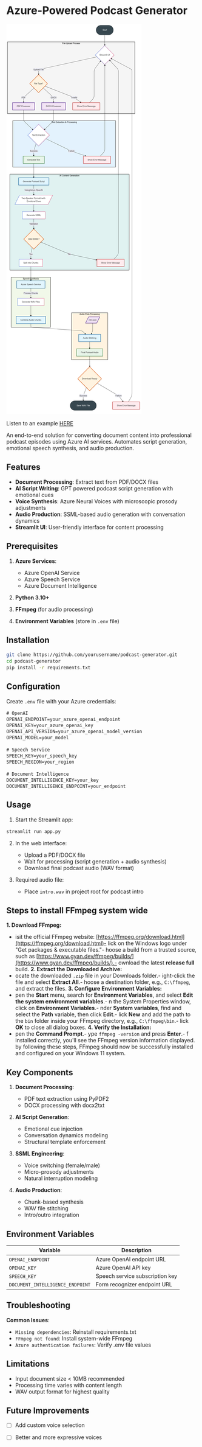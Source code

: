 # Azure-Powered Podcast Generator

![image](Diagram.png)

Listen to an example <a href="https://microsofteur-my.sharepoint.com/:u:/g/personal/naghazal_microsoft_com/EWDoyr23Y35JtwAIAnCRlTQBFggVlBLKgdcKvRqHJPDH9w?e=dVabys" target="_blank">HERE</a>

An end-to-end solution for converting document content into professional podcast episodes using Azure AI services. Automates script generation, emotional speech synthesis, and audio production.

## Features

- **Document Processing**: Extract text from PDF/DOCX files
- **AI Script Writing**: GPT powered podcast script generation with emotional cues
- **Voice Synthesis**: Azure Neural Voices with microscopic prosody adjustments
- **Audio Production**: SSML-based audio generation with conversation dynamics
- **Streamlit UI**: User-friendly interface for content processing

## Prerequisites

1. **Azure Services**:
   - Azure OpenAI Service
   - Azure Speech Service
   - Azure Document Intelligence
   
2. **Python 3.10+**
3. **FFmpeg** (for audio processing)
4. **Environment Variables** (store in `.env` file)

## Installation

```bash
git clone https://github.com/yourusername/podcast-generator.git
cd podcast-generator
pip install -r requirements.txt
```

## Configuration

Create `.env` file with your Azure credentials:
```env
# OpenAI
OPENAI_ENDPOINT=your_azure_openai_endpoint
OPENAI_KEY=your_azure_openai_key
OPENAI_API_VERSION=your_azure_openai_model_version
OPENAI_MODEL=your_model

# Speech Service
SPEECH_KEY=your_speech_key
SPEECH_REGION=your_region

# Document Intelligence
DOCUMENT_INTELLIGENCE_KEY=your_key
DOCUMENT_INTELLIGENCE_ENDPOINT=your_endpoint
```

## Usage

1. Start the Streamlit app:
```bash
streamlit run app.py
```

2. In the web interface:
   - Upload a PDF/DOCX file
   - Wait for processing (script generation + audio synthesis)
   - Download final podcast audio (WAV format)

3. Required audio file:
   - Place `intro.wav` in project root for podcast intro

## Steps to install FFmpeg system wide
**1. Download FFmpeg:**
- isit the official FFmpeg website: [https://ffmpeg.org/download.html](https://ffmpeg.org/download.html)- lick on the Windows logo under "Get packages & executable files."- hoose a build from a trusted source, such as [https://www.gyan.dev/ffmpeg/builds/](https://www.gyan.dev/ffmpeg/builds/).- ownload the latest **release full** build.
**2. Extract the Downloaded Archive:**
- ocate the downloaded `.zip` file in your Downloads folder.- ight-click the file and select **Extract All**.- hoose a destination folder, e.g., `C:\ffmpeg`, and extract the files.
**3. Configure Environment Variables:**
- pen the **Start** menu, search for **Environment Variables**, and select **Edit the system environment variables**.- n the System Properties window, click on **Environment Variables**.- nder **System variables**, find and select the **Path** variable, then click **Edit**.- lick **New** and add the path to the `bin` folder inside your FFmpeg directory, e.g., `C:\ffmpeg\bin`.- lick **OK** to close all dialog boxes.
**4. Verify the Installation:**
- pen the **Command Prompt**.- ype `ffmpeg -version` and press **Enter**.- f installed correctly, you'll see the FFmpeg version information displayed.
by following these steps, FFmpeg should now be successfully installed and configured on your Windows 11 system.

## Key Components

1. **Document Processing**:
   - PDF text extraction using PyPDF2
   - DOCX processing with docx2txt

2. **AI Script Generation**:
   - Emotional cue injection
   - Conversation dynamics modeling
   - Structural template enforcement

3. **SSML Engineering**:
   - Voice switching (female/male)
   - Micro-prosody adjustments
   - Natural interruption modeling

4. **Audio Production**:
   - Chunk-based synthesis
   - WAV file stitching
   - Intro/outro integration

## Environment Variables

| Variable | Description |
|----------|-------------|
| `OPENAI_ENDPOINT` | Azure OpenAI endpoint URL |
| `OPENAI_KEY` | Azure OpenAI API key |
| `SPEECH_KEY` | Speech service subscription key |
| `DOCUMENT_INTELLIGENCE_ENDPOINT` | Form recognizer endpoint URL |

## Troubleshooting

**Common Issues**:
- `Missing dependencies`: Reinstall requirements.txt
- `FFmpeg not found`: Install system-wide FFmpeg
- `Azure authentication failures`: Verify .env file values

## Limitations

- Input document size < 10MB recommended
- Processing time varies with content length
- WAV output format for highest quality

## Future Improvements

- [ ] Add custom voice selection
- [ ] Better and more expressive voices



